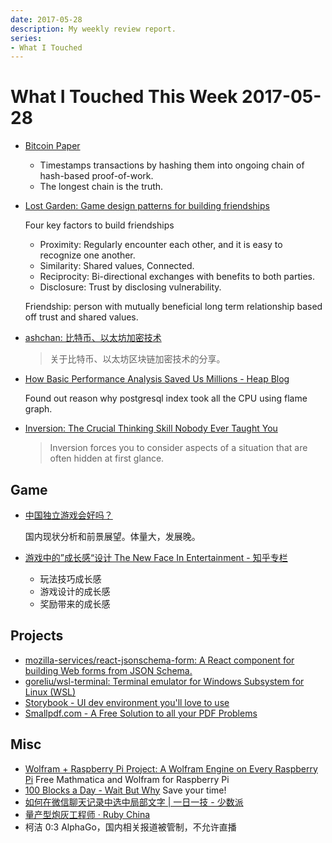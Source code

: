 ```yaml
---
date: 2017-05-28
description: My weekly review report.
series:
- What I Touched
---
```


# What I Touched This Week 2017-05-28


- [Bitcoin Paper](https://bitcoin.org/bitcoin.pdf)

    - Timestamps transactions by hashing them into ongoing chain of hash-based proof-of-work.
    - The longest chain is the truth.

- [Lost Garden: Game design patterns for building friendships](http://www.lostgarden.com/2017/01/game-design-patterns-for-building.html)

    Four key factors to build friendships

    - Proximity: Regularly encounter each other, and it is easy to recognize one another.
    - Similarity: Shared values, Connected.
    - Reciprocity: Bi-directional exchanges with benefits to both parties.
    - Disclosure: Trust by disclosing vulnerability.

    Friendship: person with mutually beneficial long term relationship based off trust and shared values.

- [ashchan: 比特币、以太坊加密技术](https://github.com/ashchan/bitcoin-ethereum-cryptography)

    > 关于比特币、以太坊区块链加密技术的分享。

- [How Basic Performance Analysis Saved Us Millions - Heap Blog](https://blog.heapanalytics.com/basic-performance-analysis-saved-us-millions/)

    Found out reason why postgresql index took all the CPU using flame graph.

- [Inversion: The Crucial Thinking Skill Nobody Ever Taught You](http://jamesclear.com/inversion)

    > Inversion forces you to consider aspects of a situation that are often hidden at first glance.

<!--more-->

## Game

- [中国独立游戏会好吗？](https://zhuanlan.zhihu.com/p/27069470)

    国内现状分析和前景展望。体量大，发展晚。

- [游戏中的”成长感“设计 The New Face In Entertainment - 知乎专栏](https://zhuanlan.zhihu.com/p/27130622)

    - 玩法技巧成长感
    - 游戏设计的成长感
    - 奖励带来的成长感

## Projects

- [mozilla-services/react-jsonschema-form: A React component for building Web forms from JSON Schema.](https://github.com/mozilla-services/react-jsonschema-form)
- [goreliu/wsl-terminal: Terminal emulator for Windows Subsystem for Linux (WSL)](https://github.com/goreliu/wsl-terminal)
- [Storybook - UI dev environment you'll love to use](https://storybooks.js.org/)
- [Smallpdf.com - A Free Solution to all your PDF Problems](https://smallpdf.com/)

## Misc

- [Wolfram + Raspberry Pi Project: A Wolfram Engine on Every Raspberry Pi](http://www.wolfram.com/raspberry-pi/)
    Free Mathmatica and Wolfram for Raspberry Pi
- [100 Blocks a Day - Wait But Why](http://waitbutwhy.com/2016/10/100-blocks-day.html)
    Save your time!
- [如何在微信聊天记录中选中局部文字 | 一日一技 - 少数派](https://sspai.com/post/39301)
- [量产型炮灰工程师 · Ruby China](https://ruby-china.org/topics/33036)
- 柯洁 0:3 AlphaGo，国内相关报道被管制，不允许直播
